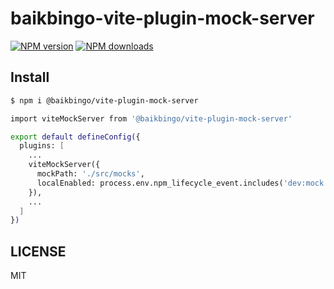 # baikbingo-vite-plugin-mock-server

[![NPM version](https://img.shields.io/npm/v/@baikbingo/vite-plugin-mock-server.svg?style=flat)](https://npmjs.org/package/@baikbingo/vite-plugin-mock-server)
[![NPM downloads](http://img.shields.io/npm/dm/@baikbingo/vite-plugin-mock-server.svg?style=flat)](https://npmjs.org/package/@baikbingo/vite-plugin-mock-server)

## Install

```bash
$ npm i @baikbingo/vite-plugin-mock-server
```

```bash
import viteMockServer from '@baikbingo/vite-plugin-mock-server'

export default defineConfig({
  plugins: [
    ...
    viteMockServer({
      mockPath: './src/mocks',
      localEnabled: process.env.npm_lifecycle_event.includes('dev:mock'),
    }),
    ...
  ]
})
```

## LICENSE

MIT
